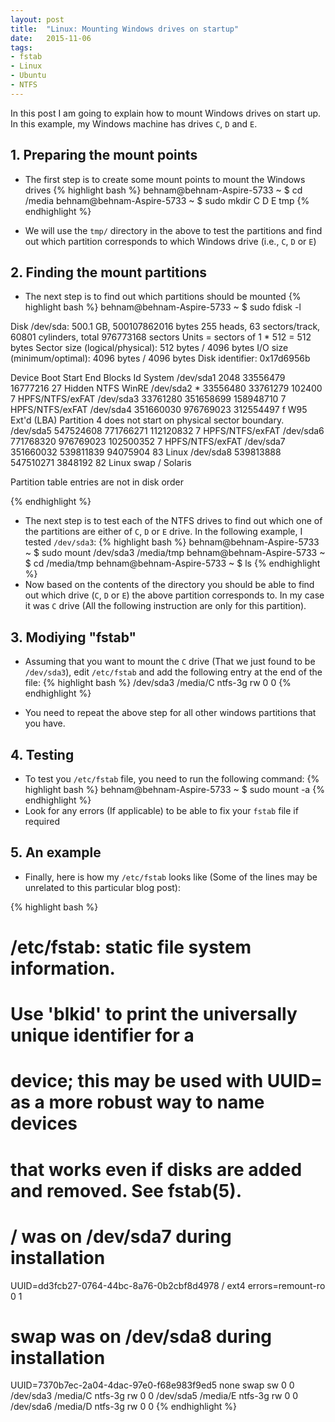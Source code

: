 ```yaml
---
layout: post
title:  "Linux: Mounting Windows drives on startup"
date:   2015-11-06
tags:
- fstab
- Linux
- Ubuntu
- NTFS
---
```

In this post I am going to explain how to mount Windows drives on start up.
In this example, my Windows machine has drives `C`, `D` and `E`.

## 1. Preparing the mount points
- The first step is to create some mount points to mount the Windows drives
{% highlight bash  %}
behnam@behnam-Aspire-5733 ~ $ cd /media
behnam@behnam-Aspire-5733 ~ $ sudo mkdir C D E tmp
{% endhighlight %}

- We will use the `tmp/` directory in the above to test the partitions and
find out which partition corresponds to which Windows drive (i.e., `C`, `D` or `E`)

## 2. Finding the mount partitions
- The next step is to find out which partitions should be mounted
{% highlight bash  %}
behnam@behnam-Aspire-5733 ~ $ sudo fdisk -l

Disk /dev/sda: 500.1 GB, 500107862016 bytes
255 heads, 63 sectors/track, 60801 cylinders, total 976773168 sectors
Units = sectors of 1 * 512 = 512 bytes
Sector size (logical/physical): 512 bytes / 4096 bytes
I/O size (minimum/optimal): 4096 bytes / 4096 bytes
Disk identifier: 0x17d6956b

   Device Boot      Start         End      Blocks   Id  System
/dev/sda1            2048    33556479    16777216   27  Hidden NTFS WinRE
/dev/sda2   *    33556480    33761279      102400    7  HPFS/NTFS/exFAT
/dev/sda3        33761280   351658699   158948710    7  HPFS/NTFS/exFAT
/dev/sda4       351660030   976769023   312554497    f  W95 Ext\'d (LBA)
Partition 4 does not start on physical sector boundary.
/dev/sda5       547524608   771766271   112120832    7  HPFS/NTFS/exFAT
/dev/sda6       771768320   976769023   102500352    7  HPFS/NTFS/exFAT
/dev/sda7       351660032   539811839    94075904   83  Linux
/dev/sda8       539813888   547510271     3848192   82  Linux swap / Solaris

Partition table entries are not in disk order

{% endhighlight %}

- The next step is to test each of the NTFS drives to find out which one of the
partitions are either of `C`, `D` or `E` drive. In the following example,
I tested `/dev/sda3`:
{% highlight bash  %}
behnam@behnam-Aspire-5733 ~ $ sudo mount /dev/sda3 /media/tmp
behnam@behnam-Aspire-5733 ~ $ cd /media/tmp
behnam@behnam-Aspire-5733 ~ $ ls
{% endhighlight %}
- Now based on the contents of the directory you should be able to find out
which drive (`C`, `D` or `E`) the above partition corresponds to. In my case
it was `C` drive (All the following instruction are only for this partition).

## 3. Modiying "fstab"
- Assuming that you want to mount the `C` drive (That we just found to be
  `/dev/sda3`), edit `/etc/fstab` and add the following entry at the end of the
  file:
{% highlight bash  %}
/dev/sda3     /media/C           ntfs-3g    rw              0       0
{% endhighlight %}

- You need to repeat the above step for all other windows partitions that you
have.

## 4. Testing
- To test you `/etc/fstab` file, you need to run the following command:
{% highlight bash  %}
behnam@behnam-Aspire-5733 ~ $ sudo mount -a
{% endhighlight %}
- Look for any errors (If applicable) to be able to fix your `fstab` file if
required

## 5. An example
- Finally, here is how my `/etc/fstab` looks like (Some of the lines may
  be unrelated to this particular blog post):

{% highlight bash  %}
# /etc/fstab: static file system information.
#
# Use 'blkid' to print the universally unique identifier for a
# device; this may be used with UUID= as a more robust way to name devices
# that works even if disks are added and removed. See fstab(5).
#
# <file system> <mount point>   <type>  <options>       <dump>  <pass>
# / was on /dev/sda7 during installation
UUID=dd3fcb27-0764-44bc-8a76-0b2cbf8d4978 /               ext4    errors=remount-ro 0       1
# swap was on /dev/sda8 during installation
UUID=7370b7ec-2a04-4dac-97e0-f68e983f9ed5 none            swap    sw              0       0
/dev/sda3     /media/C           ntfs-3g    rw              0       0
/dev/sda5     /media/E          ntfs-3g    rw               0       0
/dev/sda6     /media/D          ntfs-3g    rw               0       0
{% endhighlight %}
